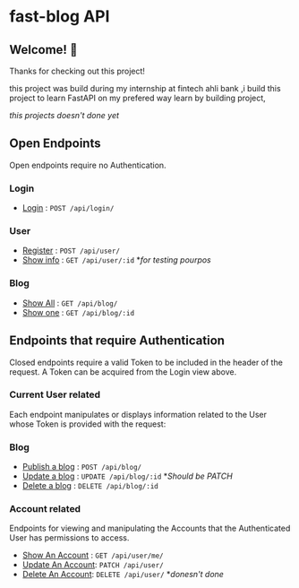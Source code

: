 # fast-blog API
## Welcome! 👋

Thanks for checking out this project!

this project was build during my internship at fintech ahli bank ,i build this project to learn FastAPI on my prefered way learn by building project,

*this projects doesn't done yet*

## Open Endpoints

Open endpoints require no Authentication.
### Login
* [Login](./documentation/Auth/Login.md) : `POST /api/login/`

### User
* [Register](./documentation/User/Register.md) : `POST /api/user/`
* [Show info](./documentation/User/Show.md) : `GET /api/user/:id` **for testing pourpos*

### Blog
* [Show All](All.md) : `GET /api/blog/`
* [Show one](One.md) : `GET /api/blog/:id`


## Endpoints that require Authentication

Closed endpoints require a valid Token to be included in the header of the
request. A Token can be acquired from the Login view above.

### Current User related

Each endpoint manipulates or displays information related to the User whose
Token is provided with the request:

### Blog
* [Publish a blog](./documentation/Blog/Publish.md) : `POST /api/blog/`
* [Update a blog]() : `UPDATE /api/blog/:id` **Should be PATCH*
* [Delete a blog]() : `DELETE /api/blog/:id`

### Account related

Endpoints for viewing and manipulating the Accounts that the Authenticated User
has permissions to access.

* [Show An Account]() : `GET /api/user/me/` 
* [Update An Account](): `PATCH /api/user/` 
* [Delete An Account](): `DELETE /api/user/` **donesn't done*
